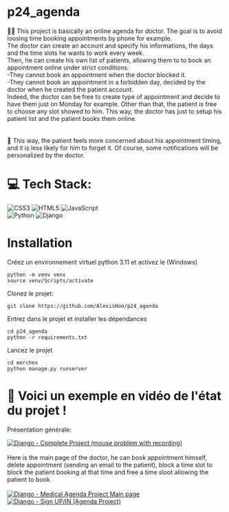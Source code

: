 # p24_agenda

👩‍⚕️ This project is basically an online agenda for doctor. The goal is to avoid loosing time booking appointments by phone for example.<br/>
The doctor can create an account and specify his informations, the days and the time slots he wants to work every week. <br/>
Then, he can create his own list of patients, allowing them to to book an appointment online under strict conditions:<br/>
-They cannot book an appointment when the doctor blocked it.<br/>
-They cannot book an appointment in a forbidden day, decided by the doctor when he created the patient account.<br/>
Indeed, the doctor can be free to create type of appointment and decide to have them just on Monday for example.
Other than that, the patient is free to choose any slot showed to him. This way, the doctor has just to setup his patient list and the patient books them online. <br/>
<br/><br/>
🏥 This way, the patient feels more concerned about his appointment timing, and it is less likely for him to forget it. Of course, some notifications will be personalized by the doctor.

# 💻 Tech Stack:
![CSS3](https://img.shields.io/badge/css3-%231572B6.svg?style=for-the-badge&logo=css3&logoColor=white) ![HTML5](https://img.shields.io/badge/html5-%23E34F26.svg?style=for-the-badge&logo=html5&logoColor=white) ![JavaScript](https://img.shields.io/badge/javascript-%23323330.svg?style=for-the-badge&logo=javascript&logoColor=%23F7DF1E) <br/>
![Python](https://img.shields.io/badge/python-3670A0?style=for-the-badge&logo=python&logoColor=ffdd54) ![Django](https://img.shields.io/badge/django-%23092E20.svg?style=for-the-badge&logo=django&logoColor=white) 

# Installation
Créez un environnement virtuel python 3.11 et activez le (Windows)
```
python -m venv venv
source venv/Scripts/activate

```
Clonez le projet:
```
git clone https://github.com/AlexisHoo/p24_agenda
```
Entrez dans le projet et installer les dépendances
```
cd p24_agenda
python -r requirements.txt
```

Lancez le projet
```
cd merchex
python manage.py runserver
```



# 📆 Voici un exemple en vidéo de l'état du projet ! 
Présentation générale:<br/> 
<!-- BEGIN YOUTUBE-CARDS -->
[![Django  - Complete Project (mouse problem with recording)](https://ytcards.demolab.com/?id=A3BXryZaDOo&title=Django++-+Complete+Project+%28mouse+problem+with+recording%29&lang=en&timestamp=1714754491&background_color=%230d1117&title_color=%23ffffff&stats_color=%23dedede&max_title_lines=1&width=250&border_radius=5 "Django  - Complete Project (mouse problem with recording)")](https://www.youtube.com/watch?v=A3BXryZaDOo)
<br/><br/>
Here is the main page of the doctor, he can book appointment himself, delete appointment (sending an email to the patient), block a time slot to block the patient booking at that time and free a time sloot allowing the patient to book. <br/> <br/> 
[![Django - Medical Agenda Project Main page](https://ytcards.demolab.com/?id=qI3eCVTG2QE&title=Django+-+Medical+Agenda+Project+Main+page&lang=en&timestamp=1714069214&background_color=%230d1117&title_color=%23ffffff&stats_color=%23dedede&max_title_lines=1&width=250&border_radius=5 "Django - Medical Agenda Project Main page")](https://www.youtube.com/watch?v=qI3eCVTG2QE)
[![Django - Sign UP/IN (Agenda Project)](https://ytcards.demolab.com/?id=vxyxJWRI5YQ&title=Django+-+Sign+UP%2FIN+%28Agenda+Project%29&lang=en&timestamp=1714067481&background_color=%230d1117&title_color=%23ffffff&stats_color=%23dedede&max_title_lines=1&width=250&border_radius=5 "Django - Sign UP/IN (Agenda Project)")](https://www.youtube.com/watch?v=vxyxJWRI5YQ)


<!-- END YOUTUBE-CARDS -->


